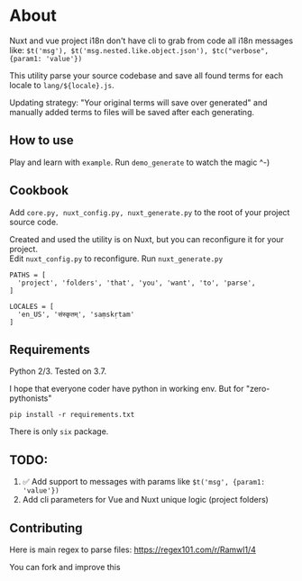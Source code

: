 # About
Nuxt and vue project i18n don't have cli to grab from code all i18n messages like:
`$t('msg'), $t('msg.nested.like.object.json'), $tc("verbose", {param1: 'value'})`

This utility parse your source codebase and save all found terms for each locale to `lang/${locale}.js`.

Updating strategy: "Your original terms will save over generated" and manually added terms to files will be saved after each generating.

## How to use
Play and learn with `example`. Run `demo_generate` to watch the magic ^-) 


## Cookbook
Add `core.py, nuxt_config.py, nuxt_generate.py` to the root of your project source code.

Created and used the utility is on Nuxt, but you can reconfigure it for your project.   
Edit `nuxt_config.py` to reconfigure. Run `nuxt_generate.py`

````
PATHS = [
  'project', 'folders', 'that', 'you', 'want', 'to', 'parse',
]

LOCALES = [
  'en_US', 'संस्कृतम्', 'saṃskṛtam'
]
````
 

## Requirements 
Python 2/3. Tested on 3.7.

I hope that everyone coder have python in working env. But for "zero-pythonists"
 
`pip install -r requirements.txt` 

 There is only `six` package. 

## TODO:
1. ✅ Add support to messages with params like `$t('msg', {param1: 'value'})` 
2. Add cli parameters for Vue and Nuxt unique logic (project folders)


## Contributing

Here is main regex to parse files: 
https://regex101.com/r/Ramwl1/4

You can fork and improve this
